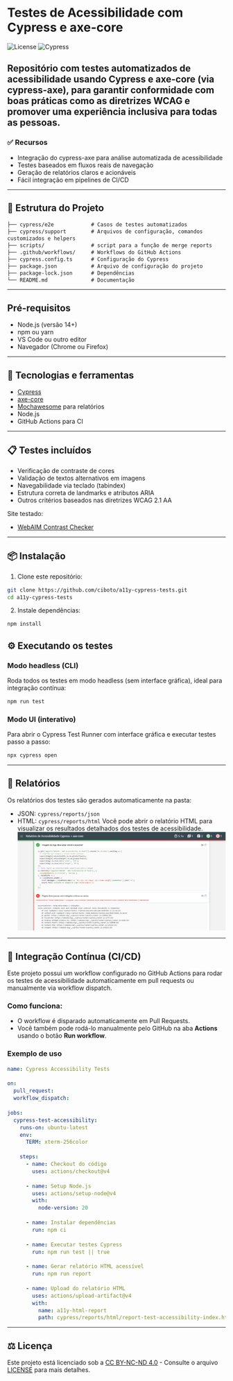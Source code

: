 # Testes de Acessibilidade com Cypress e axe-core
![License](https://img.shields.io/badge/license-CC_BY--NC--ND_4.0-lightgrey.svg)
![Cypress](https://img.shields.io/badge/tested_with-Cypress-brightgreen.svg)

Repositório com testes automatizados de acessibilidade usando Cypress e axe-core (via cypress-axe), para garantir conformidade com boas práticas como as diretrizes WCAG e promover uma experiência inclusiva para todas as pessoas.
---
### ✅ Recursos
- Integração do cypress-axe para análise automatizada de acessibilidade
- Testes baseados em fluxos reais de navegação
- Geração de relatórios claros e acionáveis
- Fácil integração em pipelines de CI/CD
---
## 📁 Estrutura do Projeto
```api-playwright-tests/
├── cypress/e2e            # Casos de testes automatizados
├── cypress/support        # Arquivos de configuração, comandos customizados e helpers
├── scripts/               # script para a funçâo de merge reports
├── .github/workflows/     # Workflows do GitHub Actions
├── cypress.config.ts      # Configuração do Cypress
├── package.json           # Arquivo de configuração do projeto
├── package-lock.json      # Dependências 
└── README.md              # Documentação
```
---
## Pré-requisitos
- Node.js (versão 14+)
- npm ou yarn
- VS Code ou outro editor
- Navegador (Chrome ou Firefox)
---
## 🚀 Tecnologias e ferramentas

- [Cypress](https://www.cypress.io/)
- [axe-core](https://github.com/dequelabs/axe-core)
- [Mochawesome](https://github.com/adamgruber/mochawesome) para relatórios
- Node.js
- GitHub Actions para CI
---
## 📋 Testes incluídos

- Verificação de contraste de cores
- Validação de textos alternativos em imagens
- Navegabilidade via teclado (tabindex)
- Estrutura correta de landmarks e atributos ARIA
- Outros critérios baseados nas diretrizes WCAG 2.1 AA

Site testado:

- [WebAIM Contrast Checker](https://webaim.org/resources/contrastchecker/)

---

## 📦 Instalação

1. Clone este repositório:
```bash
git clone https://github.com/ciboto/a11y-cypress-tests.git
cd a11y-cypress-tests
```
2. Instale dependências:
```bash
npm install
```

## ⚙️ Executando os testes
### Modo headless (CLI)
Roda todos os testes em modo headless (sem interface gráfica), ideal para integração contínua:
```bash
npm run test
```

### Modo UI (interativo)
Para abrir o Cypress Test Runner com interface gráfica e executar testes passo a passo:
```bash
npx cypress open
```
---

## 🧪 Relatórios
Os relatórios dos testes são gerados automaticamente na pasta:
- JSON: `cypress/reports/json`
- HTML: `cypress/reports/html`
Você pode abrir o relatório HTML para visualizar os resultados detalhados dos testes de acessibilidade.
![Report axe Preview](assest/axe-report.PNG)
---
## 🚀 Integração Contínua (CI/CD)
Este projeto possui um workflow configurado no GitHub Actions para rodar os testes de acessibilidade automaticamente em pull requests ou manualmente via workflow dispatch.

### Como funciona:

- O workflow é disparado automaticamente em Pull Requests.
- Você também pode rodá-lo manualmente pelo GitHub na aba **Actions** usando o botão **Run workflow**.

### Exemplo de uso

```yaml
name: Cypress Accessibility Tests

on:
  pull_request:
  workflow_dispatch:

jobs:
  cypress-test-accessibility:
    runs-on: ubuntu-latest
    env:
      TERM: xterm-256color

    steps:
      - name: Checkout do código
        uses: actions/checkout@v4

      - name: Setup Node.js
        uses: actions/setup-node@v4
        with:
          node-version: 20

      - name: Instalar dependências
        run: npm ci

      - name: Executar testes Cypress
        run: npm run test || true

      - name: Gerar relatório HTML acessível
        run: npm run report

      - name: Upload do relatório HTML
        uses: actions/upload-artifact@v4
        with:
          name: a11y-html-report
          path: cypress/reports/html/report-test-accessibility-index.html
```
---
## ⚖️ Licença
Este projeto está licenciado sob a [CC BY-NC-ND 4.0](https://creativecommons.org/licenses/by-nc-nd/4.0/) - Consulte o arquivo [LICENSE](./LICENSE) para mais detalhes.
